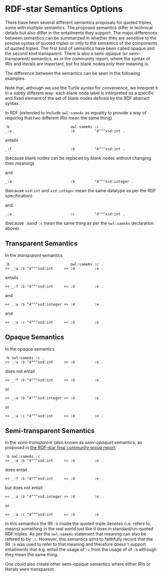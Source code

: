 # RDF-star Semantics Options

There have been several different semantics proposals for quoted triples, some with multiple semantics.  The proposed semantics differ in technical details but also differ in the entailments they support.  The major differences between semantics can be summarized in whether they are sensitive to the precise syntax of quoted triples or only to the semantics of the components of quoted triples.   The first kind of semantics have been called opaque and the second kind transparent.  There is also a semi-opaque (or semi-transparent) semantics, as in the community report, where the syntax of IRIs and literals are important, but for blank nodes only their meaning is.

The difference between the semantics can be seen in the following examples.

Note that, although we use the Turtle syntax for convenience, we interpret it in a subtly different way: each blank node label is interpreted as a specific and fixed element of the set of blank nodes defined by the RDF abstract syntax.

In RDF (extended to include `owl:sameAs` as equality to provide a way of requiring that two different IRIs mean the same thing)
```
:b                            owl:sameAs :c .
_:a                           :b         "4"^^xsd:int .
```
entails
```
_:f                           :b         "4"^^xsd:int .
```
(because blank nodes can be replaced by blank nodes without changing their meaning)

and 
```
_:a                           :b         "4"^^xsd:integer .
```
(because `xsd:int` and `xsd:integer` mean the same datatype as per the RDF specification)

and 
```
_:a                           :c         "4"^^xsd:int .
```
(because `:b`and `:c` mean the same thing as per the `owl:sameAs` declaration above).


## Transparent Semantics

In the _transparent_ semantics
```
:b                            owl:sameAs :c .
<< _:a :b "4"^^xsd:int     >> :d         :e .
```
entails
```
<< _:f :b "4"^^xsd:int     >> :d         :e .
```
and 
```
<< _:a :b "4"^^xsd:integer >> :d         :e .
```
and
```
<< _:a :c "4"^^xsd:int     >> :d         :e .
```

## Opaque Semantics

In the _opaque_ semantics
```
:b owl:sameAs :c .
<< _:a :b "4"^^xsd:int     >> :d         :e .
```
does not entail
```
<< _:f :b "4"^^xsd:int     >> :d         :e .
```
or 
```
<< _:a :b "4"^^xsd:integer >> :d         :e .
```
or
```
<< _:a :c "4"^^xsd:int     >> :d         :e .
```

## Semi-transparent Semantics

In the _semi-transparent_ (also known as _semi-opaque_) semantics, as proposed in [the RDF-star final community group report](https://www.w3.org/2021/12/rdf-star.html)
```
:b owl:sameAs :c .
<< _:a :b "4"^^xsd:int     >> :d         :e .
```
does entail
```
<< _:f :b "4"^^xsd:int     >> :d         :e .
```
but does not entail
```
<< _:a :b "4"^^xsd:integer >> :d         :e .
```
or
```
<< _:a :c "4"^^xsd:int     >> :d         :e .
```

In this semantics the IRI `:b` inside the quoted triple denotes (i.e. refers to, means) something in the real world just like it does in standard/un-quoted RDF triples. As per the `owl:sameAs` statement that meaning can also be refered to by `:c`. However, this semantics aims to faithfully record that the IRI `:b` was used to refer to that meaning and therefore doesn't support entailments that e.g. entail the usage of `:c` from the usage of of `:b` although they mean the same thing.

One could also create other semi-opaque semantics where either IRIs or literals were transparent.

